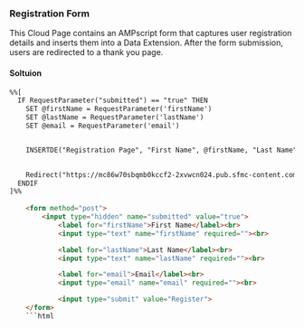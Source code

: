 ### Registration Form

This Cloud Page contains an AMPscript form that captures user registration details and inserts them into a Data Extension. After the form submission, users are redirected to a thank you page.

#### Soltuion
```html
%%[
  IF RequestParameter("submitted") == "true" THEN
    SET @firstName = RequestParameter('firstName')
    SET @lastName = RequestParameter('lastName')
    SET @email = RequestParameter('email')


    INSERTDE("Registration Page", "First Name", @firstName, "Last Name", @lastName, "Email", @email)

 
    Redirect("https://mc86w70sbqmb0kccf2-2xvwcn024.pub.sfmc-content.com/kr2zar0nhhq")
  ENDIF
]%%
  
    <form method="post">
        <input type="hidden" name="submitted" value="true">
            <label for="firstName">First Name</label><br>
            <input type="text" name="firstName" required=""><br>

            <label for="lastName">Last Name</label><br>
            <input type="text" name="lastName" required=""><br>

            <label for="email">Email</label><br>
            <input type="email" name="email" required=""><br>

            <input type="submit" value="Register">
    </form>
    ```html
  


